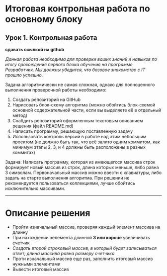 # Итоговая контрольная работа по основному блоку

## Урок 1. Контрольная работа
**сдавать ссылкой на github**

_Данная работа необходима для проверки ваших знаний и навыков по итогу прохождения первого блока обучения на программе Разработчик. Мы должны убедится, что базовое знакомство с IT прошло успешно._

Задача алгоритмически не самая сложная, однако для полноценного выполнения проверочной работы необходимо:

1. Создать репозиторий на GitHub
3. Нарисовать блок-схему алгоритма (можно обойтись блок-схемой основной содержательной части, если вы выделяете её в отдельный метод)
2. Снабдить репозиторий оформленным текстовым описанием решения (файл README.md)
4. Написать программу, решающую поставленную задачу
1. Использовать контроль версий в работе над этим небольшим проектом (не должно быть так, что всё залито одним коммитом, как минимум этапы 2, 3, и 4 должны быть расположены в разных коммитах)


Задача: Написать программу, которая из имеющегося массива строк формирует новый массив из строк, длина которых меньше, либо равна 3 символам. Первоначальный массив можно ввести с клавиатуры, либо задать на старте выполнения алгоритма. При решении не рекомендуется пользоваться коллекциями, лучше обойтись исключительно массивами.

---
# Описание решения

- Пройти изначальный массив, проверяя каждый элемент массива на длинну
- При нахождении эелемента длинной **3 или короче** увеличивать счетчик
- *Создать второй строковый массив, в который будет записываться ответ; длина массива равна размеру счетчика*
- Проти изначальный массив еще раз, заполнить итоговый массив нужными элементами
- Вывести итоговый массив